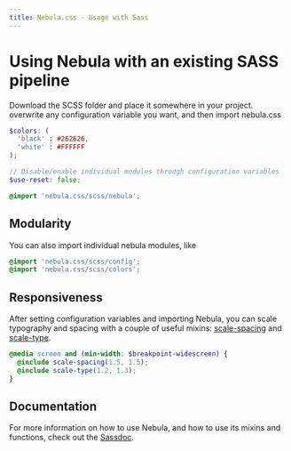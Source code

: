 ```yaml
---
title: Nebula.css - Usage with Sass
---
```


# Using Nebula with an existing SASS pipeline
Download the SCSS folder and place it somewhere in your project. overwrite any configuration variable you want, and then import nebula.css

```scss
$colors: (
  'black' : #262626,
  'white' : #FFFFFF
);

// Disable/enable individual modules through configuration variables
$use-reset: false;

@import 'nebula.css/scss/nebula';
```

## Modularity
You can also import individual nebula modules, like
```scss
@import 'nebula.css/scss/config';
@import 'nebula.css/scss/colors';
```

## Responsiveness
After setting configuration variables and importing Nebula, you can scale typography and spacing with a couple of useful mixins: [scale-spacing](http://marcohamersma.github.io/nebula.css/sassdoc#mixin-scale-spacing) and [scale-type](http://marcohamersma.github.io/nebula.css/sassdoc#mixin-scale-type).

```scss
@media screen and (min-width: $breakpoint-widescreen) {
  @include scale-spacing(1.5, 1.5);
  @include scale-type(1.2, 1.3);
}
```

## Documentation
For more information on how to use Nebula, and how to use its mixins and functions, check out the [Sassdoc](http://marcohamersma.github.io/nebula.css/sassdoc).
